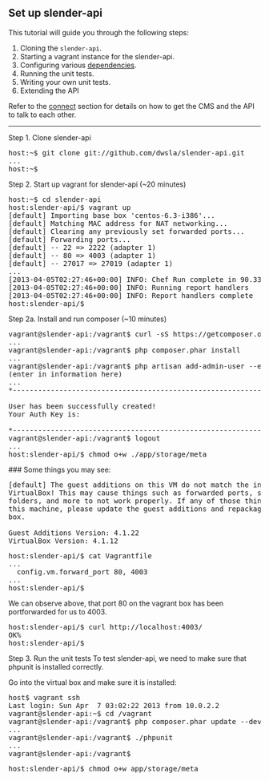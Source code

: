 ## Set up slender-api

This tutorial will guide you through the following steps:

1. Cloning the `slender-api`.
1. Starting a vagrant instance for the slender-api.
1. Configuring various [dependencies](../dependencies.html).
1. Running the unit tests.
1. Writing your own unit tests.
1. Extending the API

Refer to the [connect](connect.html) section for details on how to get the CMS and the API to talk to each other.

-----

Step 1. Clone slender-api 
<pre class="">
host:~$ git clone git://github.com/dwsla/slender-api.git
...
host:~$
</pre> 

Step 2. Start up vagrant for slender-api
(~20 minutes)
<pre>
host:~$ cd slender-api
host:slender-api/$ vagrant up
[default] Importing base box 'centos-6.3-i386'...
[default] Matching MAC address for NAT networking...
[default] Clearing any previously set forwarded ports...
[default] Forwarding ports...
[default] -- 22 => 2222 (adapter 1)
[default] -- 80 => 4003 (adapter 1)
[default] -- 27017 => 27019 (adapter 1)
...
[2013-04-05T02:27:46+00:00] INFO: Chef Run complete in 90.334180485 seconds
[2013-04-05T02:27:46+00:00] INFO: Running report handlers
[2013-04-05T02:27:46+00:00] INFO: Report handlers complete
host:slender-api/$ 
</pre>

Step 2a. Install and run composer
(~10 minutes)
<pre>
vagrant@slender-api:/vagrant$ curl -sS https://getcomposer.org/installer | php
...
vagrant@slender-api:/vagrant$ php composer.phar install 
...
vagrant@slender-api:/vagrant$ php artisan add-admin-user --env=local
(enter in information here)
...
*---------------------------------------------------------------------------*

User has been successfully created!
Your Auth Key is: <record this>

*---------------------------------------------------------------------------*
vagrant@slender-api:/vagrant$ logout
...
host:slender-api/$ chmod o+w ./app/storage/meta
</pre>

<aside class="troubleshoot">
### Some things you may see:

<pre>
[default] The guest additions on this VM do not match the install version of
VirtualBox! This may cause things such as forwarded ports, shared
folders, and more to not work properly. If any of those things fail on
this machine, please update the guest additions and repackage the
box.

Guest Additions Version: 4.1.22
VirtualBox Version: 4.1.12
</pre>
</aside>

<pre>
host:slender-api/$ cat Vagrantfile
...
  config.vm.forward_port 80, 4003
...
host:slender-api/$ 
</pre>
We can observe above, that port 80 on the vagrant box has been portforwarded for us to 4003.

<pre>
host:slender-api/$ curl http://localhost:4003/
OK%                                             
host:slender-api/$ 
</pre>

Step 3. Run the unit tests
To test slender-api, we need to make sure that phpunit is installed correctly. 

Go into the virtual box and make sure it is installed:

<pre>
host$ vagrant ssh
Last login: Sun Apr  7 03:02:22 2013 from 10.0.2.2
vagrant@slender-api:~$ cd /vagrant
vagrant@slender-api:/vagrant$ php composer.phar update --dev
...
vagrant@slender-api:/vagrant$ ./phpunit
...
vagrant@slender-api:/vagrant$ 
</pre>




<pre>
host:slender-api/$ chmod o+w app/storage/meta
</pre>

